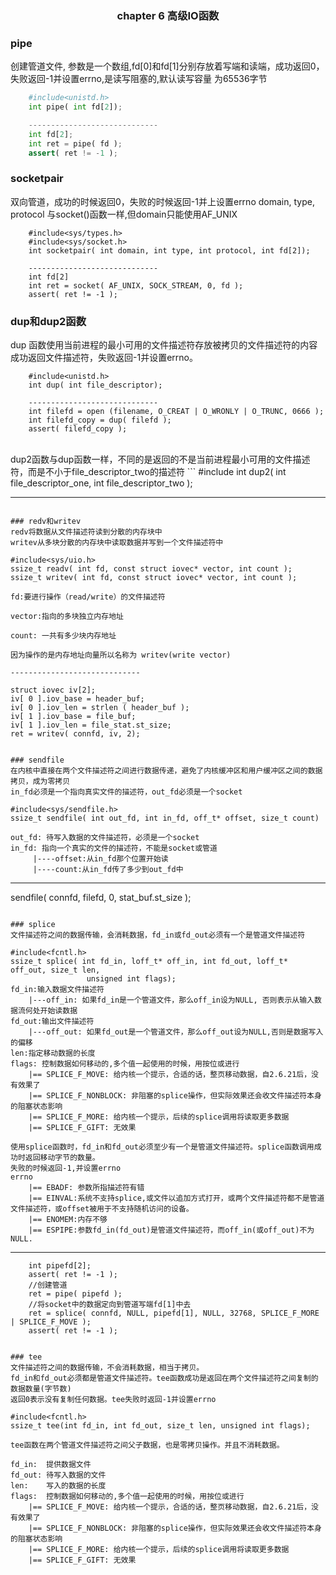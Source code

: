 ### <center>chapter 6 高级IO函数</center>

### pipe
创建管道文件, 参数是一个数组,fd[0]和fd[1]分别存放着写端和读端，成功返回0，失败返回-1并设置errno,是读写阻塞的,默认读写容量
为65536字节

```python
	#include<unistd.h>
	int pipe( int fd[2]);

	-----------------------------
	int fd[2];
	int ret = pipe( fd );
	assert( ret != -1 );
```

### socketpair
双向管道，成功的时候返回0，失败的时候返回-1并上设置errno
domain, type, protocol 与socket()函数一样,但domain只能使用AF_UNIX
```
	#include<sys/types.h>
	#include<sys/socket.h>
	int socketpair( int domain, int type, int protocol, int fd[2]);

	-----------------------------
	int fd[2]
	int ret = socket( AF_UNIX, SOCK_STREAM, 0, fd );
	assert( ret != -1 );
```

### dup和dup2函数
dup 函数使用当前进程的最小可用的文件描述符存放被拷贝的文件描述符的内容
成功返回文件描述符，失败返回-1并设置errno。
```
	#include<unistd.h>
	int dup( int file_descriptor);

	-----------------------------
	int filefd = open (filename, O_CREAT | O_WRONLY | O_TRUNC, 0666 );
	int filefd_copy = dup( filefd );
	assert( filefd_copy );

```
</br>
dup2函数与dup函数一样，不同的是返回的不是当前进程最小可用的文件描述符，而是不小于file_descriptor_two的描述符
```
	#include<unnistd.h>
	int dup2( int file_descriptor_one, int file_descriptor_two );

-----------------------------

```

### redv和writev
redv将数据从文件描述符读到分散的内存块中
writev从多块分散的内存块中读取数据并写到一个文件描述符中

```
	#include<sys/uio.h>
	ssize_t readv( int fd, const struct iovec* vector, int count );
	ssize_t writev( int fd, const struct iovec* vector, int count );

	fd:要进行操作（read/write）的文件描述符
		
	vector:指向的多块独立内存地址

	count: 一共有多少块内存地址

	因为操作的是内存地址向量所以名称为 writev(write vector)

	-----------------------------

	struct iovec iv[2];
	iv[ 0 ].iov_base = header_buf;
	iv[ 0 ].iov_len = strlen ( header_buf );
	iv[ 1 ].iov_base = file_buf;
	iv[ 1 ].iov_len = file_stat.st_size;
	ret = writev( connfd, iv, 2);

```

### sendfile
在内核中直接在两个文件描述符之间进行数据传递，避免了内核缓冲区和用户缓冲区之间的数据拷贝，成为零拷贝
in_fd必须是一个指向真实文件的描述符，out_fd必须是一个socket

```
	#include<sys/sendfile.h>
	ssize_t sendfile( int out_fd, int in_fd, off_t* offset, size_t count)

	out_fd: 待写入数据的文件描述符，必须是一个socket
	in_fd: 指向一个真实的文件的描述符，不能是socket或管道
		 |----offset:从in_fd那个位置开始读
		 |----count:从in_fd传了多少到out_fd中	  

-----------------------------

sendfile( connfd, filefd, 0, stat_buf.st_size );

```

### splice
文件描述符之间的数据传输，会消耗数据，fd_in或fd_out必须有一个是管道文件描述符

```
	#include<fcntl.h>
	ssize_t splice( int fd_in, loff_t* off_in, int fd_out, loff_t* off_out, size_t len,
					 unsigned int flags);
	fd_in:输入数据文件描述符
		|---off_in: 如果fd_in是一个管道文件，那么off_in设为NULL, 否则表示从输入数据流何处开始读数据
	fd_out:输出文件描述符
		|---off_out: 如果fd_out是一个管道文件，那么off_out设为NULL,否则是数据写入的偏移
	len:指定移动数据的长度
	flags: 控制数据如何移动的,多个值一起使用的时候，用按位或进行
		|== SPLICE_F_MOVE: 给内核一个提示，合适的话，整页移动数据，自2.6.21后，没有效果了
		|== SPLICE_F_NONBLOCK: 非阻塞的splice操作，但实际效果还会收文件描述符本身的阻塞状态影响
		|== SPLICE_F_MORE: 给内核一个提示，后续的splice调用将读取更多数据
		|== SPLICE_F_GIFT: 无效果

	使用splice函数时，fd_in和fd_out必须至少有一个是管道文件描述符。splice函数调用成功时返回移动字节的数量。
	失败的时候返回-1,并设置errno
	errno
		|== EBADF: 参数所指描述符有错
		|== EINVAL:系统不支持splice,或文件以追加方式打开，或两个文件描述符都不是管道文件描述符，或offset被用于不支持随机访问的设备。
		|== ENOMEM:内存不够
		|== ESPIPE:参数fd_in(fd_out)是管道文件描述符，而off_in(或off_out)不为NULL.

-----------------------------
		int pipefd[2];
		assert( ret != -1 );
		//创建管道
		ret = pipe( pipefd );
		//将socket中的数据定向到管道写端fd[1]中去
		ret = splice( connfd, NULL, pipefd[1], NULL, 32768, SPLICE_F_MORE | SPLICE_F_MOVE );
		assert( ret != -1 );
```

### tee
文件描述符之间的数据传输，不会消耗数据，相当于拷贝。
fd_in和fd_out必须都是管道文件描述符。tee函数成功是返回在两个文件描述符之间复制的数据数量(字节数)
返回0表示没有复制任何数据。tee失败时返回-1并设置errno

```
	#include<fcntl.h>
	ssize_t tee(int fd_in, int fd_out, size_t len, unsigned int flags);

	tee函数在两个管道文件描述符之间父子数据，也是零拷贝操作。并且不消耗数据。

	fd_in:	提供数据文件
	fd_out: 待写入数据的文件
	len: 	写入的数据的长度
	flags: 	控制数据如何移动的,多个值一起使用的时候，用按位或进行
		|== SPLICE_F_MOVE: 给内核一个提示，合适的话，整页移动数据，自2.6.21后，没有效果了
		|== SPLICE_F_NONBLOCK: 非阻塞的splice操作，但实际效果还会收文件描述符本身的阻塞状态影响
		|== SPLICE_F_MORE: 给内核一个提示，后续的splice调用将读取更多数据
		|== SPLICE_F_GIFT: 无效果



```